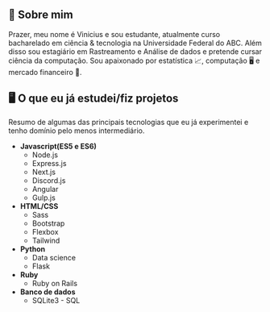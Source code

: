 ## 💜 Sobre mim
Prazer, meu nome é Vinicius e sou estudante, atualmente curso bacharelado em ciência & tecnologia na Universidade Federal do ABC. Além disso sou estagiário em Rastreamento e Análise de dados e pretende cursar ciência da computação.
Sou apaixonado por estatística 📈, computação 🖥️ e mercado financeiro 🏦.
## 🖥️ O que eu já estudei/fiz projetos
Resumo de algumas das principais tecnologias que eu já experimentei e tenho domínio pelo menos intermediário.

 - **Javascript(ES5 e ES6)**
	 - Node.js
	 - Express.js
	 - Next.js
	 - Discord.js
	 - Angular
	 - Gulp.js
 - **HTML/CSS**
	 - Sass
	 - Bootstrap
	 - Flexbox
	 - Tailwind
 - **Python**
	 - Data science
	 - Flask
 - **Ruby**
	 - Ruby on Rails
- **Banco de dados**
	- SQLite3 - SQL
